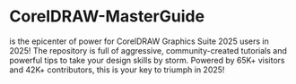 # CorelDRAW-MasterGuide
is the epicenter of power for CorelDRAW Graphics Suite 2025 users in 2025! The repository is full of aggressive, community-created tutorials and powerful tips to take your design skills by storm. Powered by 65K+ visitors and 42K+ contributors, this is your key to triumph in 2025!
